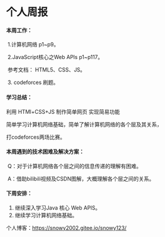 # 个人周报

#### 本周工作：

​		1.计算机网络 p1~p9。

​		2.JavaScript核心之Web APIs p1~p117。

​		参考文档： HTML5、CSS、JS。

​		3. codeforces 刷题。

#### 学习总结：

利用 HTMl+CSS+JS 制作简单网页 实现简易功能

简单学习计算机网络基础，简单了解计算机网络的各个层及其关系，

打codeforces两场比赛。

#### 本周遇到的技术困难及解决方案：

​	Q：对于计算机网络各个层之间的信息传递的理解有困难。

​	A：借助bilibili视频及CSDN图解，大概理解各个层之间的关系。

#### 下周安排：

1. 继续深入学习Java 核心 Web APIS。
2. 继续学习计算机网络基础。

个人博客：https://snowy2002.gitee.io/snowy123/
